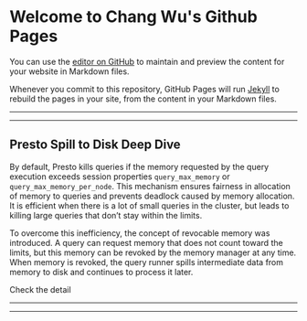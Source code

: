 # Welcome to Chang Wu's Github Pages

You can use the [editor on GitHub](https://github.com/VicoWu/big-data/edit/gh-pages/index.md) to maintain and preview the content for your website in Markdown files.

Whenever you commit to this repository, GitHub Pages will run [Jekyll](https://jekyllrb.com/) to rebuild the pages in your site, from the content in your Markdown files.

* * *
- - -

## Presto Spill to Disk Deep Dive

By default, Presto kills queries if the memory requested by the query execution exceeds session properties `query_max_memory` or `query_max_memory_per_node`. This mechanism ensures fairness in allocation of memory to queries and prevents deadlock caused by memory allocation. It is efficient when there is a lot of small queries in the cluster, but leads to killing large queries that don’t stay within the limits.

To overcome this inefficiency, the concept of revocable memory was introduced. A query can request memory that does not count toward the limits, but this memory can be revoked by the memory manager at any time. When memory is revoked, the query runner spills intermediate data from memory to disk and continues to process it later.

Check the detail

* * *
- - -
